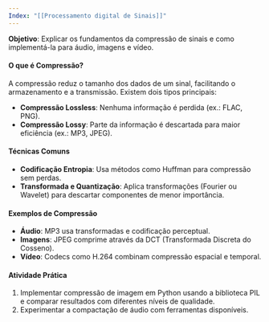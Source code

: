 ```yaml
---
Index: "[[Processamento digital de Sinais]]"
---
```

**Objetivo**: Explicar os fundamentos da compressão de sinais e como implementá-la para áudio, imagens e vídeo.

#### O que é Compressão?

A compressão reduz o tamanho dos dados de um sinal, facilitando o armazenamento e a transmissão. Existem dois tipos principais:

- **Compressão Lossless**: Nenhuma informação é perdida (ex.: FLAC, PNG).
- **Compressão Lossy**: Parte da informação é descartada para maior eficiência (ex.: MP3, JPEG).

#### Técnicas Comuns

- **Codificação Entropia**: Usa métodos como Huffman para compressão sem perdas.
- **Transformada e Quantização**: Aplica transformações (Fourier ou Wavelet) para descartar componentes de menor importância.

#### Exemplos de Compressão

- **Áudio**: MP3 usa transformadas e codificação perceptual.
- **Imagens**: JPEG comprime através da DCT (Transformada Discreta do Cosseno).
- **Vídeo**: Codecs como H.264 combinam compressão espacial e temporal.

#### Atividade Prática

1. Implementar compressão de imagem em Python usando a biblioteca PIL e comparar resultados com diferentes níveis de qualidade.
2. Experimentar a compactação de áudio com ferramentas disponíveis.